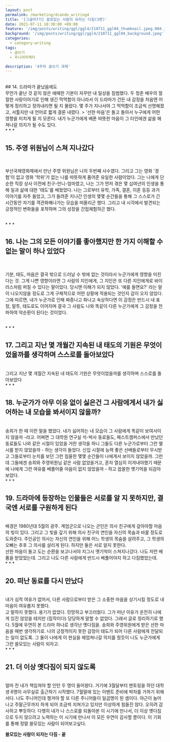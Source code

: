 ```yaml
---
layout: post
permalink: /marketing/dcando_writing4
title: '[그글러7기] 쓸모있는 사람이 되자는 다짐(3편)'
date: 2021-07-11 10:30:00 +09:00
feature: '/img/posts/writing/ggl/ggl4/210711_ggl04_thumbnail.jpeg.004.jpeg'
background: '/img/posts/writing/ggl/ggl4/210711_ggl04_background.jpeg'
categories:
  - category-writing
tags:
  - 글쓰기
  - 주니어마케터

description: '4주차 글쓰기 과제'
---
```



<br>
## 14. 드라마가 끝났음에도
<br>
무언가 끝난 것 같지 않은 애매한 기분이 자꾸만 내 일상을 침범했다. 두 청춘 배우의 절절한 사랑이야기로 인해 생긴 먹먹함이 아니라서 이 드라마가 건든 내 감정을 처음엔 어떻게 정리하고 정의내리면 될 지 몰랐다. 몇 주가 지나서야 그 먹먹함이 조금씩 선명해졌고, 서툴지만 내 언어로 짧게 결론 내렸다.
> '선한 마음'은 돌고 돌아서 누구에게 어떤 영향을 미치게 될 지 모른다. 내가 누군가에게 베푼 따뜻한 마음이 그 타인에겐 삶을 헤쳐나갈 의지가 될 수도 있다.

<br>
* * *
<br>


## 15. 주영 위원님이 스쳐 지나갔다
<br>

부산국제영화제에서 만난 주영 위원님은 나의 두번째 사수였다. 그리고 그는 영화 '경험'이 없고 영화 '학위'가 없는 나를 따뜻하게 품어준 유일한 사람이었다. 그는 나에게 단순한 직장 상사 이전에 친구-언니-엄마였고, 나는 그가 먼저 겪은 몇 십여년의 인생을 통해 일과 삶에 대한 '태도'를 배웠었다. 나는 그로부터 유학, 가족, 결혼, 이혼 등등 과거 이야기를 자주 들었고, 그가 들려준 지나간 인생의 몇몇 순간들을 통해 그 스스로가 긴 시간동안 자기를 객관화해나가는 모습을 떠올리곤 했다. 그리고 내 시각에서 발견되는 긍정적인 변화들을 포착하며 그의 성장을 간접체험하곤 했다.

<br>
* * *
<br>

##  16. 나는 그의 모든 이야기를 좋아했지만 한 가지 이해할 수 없는 말이 하나 있었다
<br>

기분, 태도, 마음은 결국 밖으로 드러날 수 밖에 없는 것이라서 누군가에게 영향을 미친다는 것. 그게 나쁜 영향이라면 그 사람의 지인에게, 그 지인은 또 다른 지인에게로 바이러스처럼 퍼질 수 있다는 말이었다. 당시엔 이해가 되지 않았다. '예를 들면요?' 라는 말이 나오지않을 정도로 그게 구체적으로 어떤 상황에 적용되는 것인지 감이 오지 않았다. 그에 따르면, 내가 누군가로 인해 짜증나고 화나고 속상하다면 이 감정은 반드시 내 표정, 말투, 태도로도 이어지며  결국 그 사람도 나와 똑같이 다른 누군가에게 그 감정을 전파하여 악순환이 된다는 것이었다.

<br>
* * *
<br>


## 17. 그리고 지난 몇 개월간 지속된 내 태도의 기원은 무엇이었을까를 생각하며 스스로를 돌아보았다
<br>
그리고 지난 몇 개월간 지속된 내 태도의 기원은 무엇이었을까를 생각하며 스스로를 돌아보았다

<br>
* * *
<br>


## 18. 누군가가 아무 이유 없이 싫은건 그 사람에게서 내가 싫어하는 내 모습을 봐서이지 않을까?
<br>
송희가 한 때 이런 말을 했었다. 내가 싫어하는 내 모습이 그 사람에게 똑같이 보여서이지 않을까 -라고. 어쩌면 그 대학원 연구실 석-박사 동료들도, 패스트캠퍼스에서 만났던 동료들도 나와 같은 시절이 있었을 거란 생각을 하니 그들도 다른 누군가로부터 그런 멸시를 받지 않았을까 - 하는 생각이 들었다. 신입 시절에 능력 좋은 선배들로부터 무시받고 그들로부터 눈치를 보던 그런 침울한 몇몇 순간들이 나에게서 보이지 않았을까. 그런데 그들에겐 송희와 주영위원님 같은 사람 없었을거고, 혼자 열심히 이겨내야했기 때문에 나에게 그런 여유를 베풀어줄 마음이 없지 않았을까 - 하고 씁쓸한 옛기억을 되감아보았다.  

<br>
* * *
<br>

## 19. 드라마에 등장하는 인물들은 서로를 알 지 못하지만, 결국엔 서로를 구원하게 된다
<br>
배경은 1980년대 5월의 광주. 계엄군으로 나오는 군인은 의사 친구에게 갚아야할 마음의 빚이 있다. 그리고 그 빚을 갚기 위해 의사 친구의 연인을 자신의 목숨과 바꿀 정도로 도와준다. 주인공인 의사는 자신의 연인을 위해 어느 학생의 목숨을 살려주고, 그 학생의 오빠는 추후 그 의사를 살리게 된다. 하지만 둘은 서로 알지 못한다.
<br>
선한 마음이 돌고 도는 순환을 보고나서야 지그시 옛기억이 스쳐지나갔다. 나도 저런 베품을 받았었는데. 그리고 나도 다른 사람에게 반드시 베풀어야지 하고 다짐했었는데.

<br>
* * *
<br>


## 20. 떠난 동료를 다시 만났다
<br>
내가 심적 여유가 없어서, 다른 사람으로부터 받은 그 소중한 마음을 상기시킬 정도로 내 마음이 여유롭지 못했다. <br>
 고 말하지 못했다. 용기가 없었다. 민망하고 부끄러웠다. 그가 떠난 이유가 온전히 나에게 있진 않았을 테지만 (짐작이다) 당당하게 말할 수 없었다. 그래서 글로 정리하기로 했다. 5월에 우연히 본 드라마 하나로 생각난 옛다짐을. 송희와 주영위원에게 받은 선한 마음을 매번 생각하기로. 나의 긍정적이지 못한 감정이 태도가 되어 다른 사람에게 전달되는 일이 없도록. 그 둘이 나에게 이 현실을 헤엄쳐나갈 의지를 줬듯이 나도 누군가에게 그런 쓸모있는 사람이 되자고.

<br>
* * *
<br>


## 21. 더 이상 옛다짐이 되지 않도록
<br>
얼마 전 내가 책임져야 할 인턴 두 명이 들어왔다. 거기에 3월달부터 멘토링을 하던 대학생 6명이 사무실로 출근하기 시작했다. 7월말에 있는 이벤트 준비에 박차를 가하기 위해서다. 나도 주니어인데 챙겨야 할 또 다른 주니어들이 일곱명이 된 셈이다. 야근이 늘어나고 주말근무까지 하게 되어 조금씩 지쳐가고 있지만 이상하게 힘들진 않다. 오히려 감사하고 뿌듯하다. 다행히 내가 나 스스로를 되돌아본 이 시기에 만나서, 더 이상 옛다짐으로 두지 않으려고 노력하는 이 시기에 만나서 이 모든 우연이 감사할 뿐이다. 이 기회를 통해 정말 쓸모있는 사람이 되어보고싶다.

<br>

**쓸모있는 사람이 되자는 다짐 -  끝**
<br>
